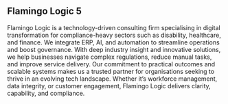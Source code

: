 ## Flamingo Logic 5

Flamingo Logic is a technology-driven consulting firm specialising in digital transformation for compliance-heavy sectors such as disability, healthcare, and finance. We integrate ERP, AI, and automation to streamline operations and boost governance. With deep industry insight and innovative solutions, we help businesses navigate complex regulations, reduce manual tasks, and improve service delivery. Our commitment to practical outcomes and scalable systems makes us a trusted partner for organisations seeking to thrive in an evolving tech landscape. Whether it’s workforce management, data integrity, or customer engagement, Flamingo Logic delivers clarity, capability, and compliance.
